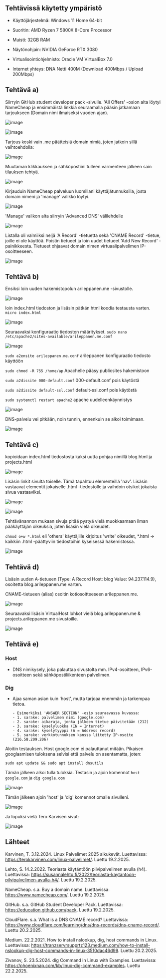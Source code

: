 ## Tehtävissä käytetty ympäristö

- Käyttöjärjestelmä: Windows 11 Home 64-bit
- Suoritin: AMD Ryzen 7 5800X 8-Core Processor
- Muisti: 32GB RAM
- Näytönohjain: NVIDIA GeForce RTX 3080
- Virtualisointiohjelmisto: Oracle VM VirtualBox 7.0

- Internet yhteys: DNA Netti 400M (Download 400Mbps / Upload 200Mbps)

## Tehtävä a)

Siirryin GitHub student developer pack -sivulle. 'All Offers' -osion alta löytyi NameCheap ja ensimmäistä linkkiä seuraamalla pääsin jatkamaan tarjoukseen (Domain nimi ilmaiseksi vuoden ajan).

![image](https://github.com/user-attachments/assets/72bfa5cd-120e-4681-817d-cdaa1d47c490)

![image](https://github.com/user-attachments/assets/e17bc479-bb93-44c9-8e6c-a04965e187f6)

Tarjous koski vain .me päätteisiä domain nimiä, joten jatkoin sillä vaihtoehdolla:

![image](https://github.com/user-attachments/assets/d9f103da-65d6-4866-88c8-2729fe96ecf9)

Muutaman klikkauksen ja sähköpostiini tulleen varmenteen jälkeen sain tilauksen tehtyä.

![image](https://github.com/user-attachments/assets/0287fd0e-c9dd-4778-9693-b183491c3e0e)

Kirjauduin NameCheap palveluun luomillani käyttäjätunnuksilla, josta domain nimeni ja 'manage' valikko löytyi.

![image](https://github.com/user-attachments/assets/81d00c6e-58a4-4240-8008-6c3290bcfe69)

'Manage' valikon alta siirryin 'Advanced DNS' välilehdelle

![image](https://github.com/user-attachments/assets/3863674b-d7f9-4e16-bc83-1b6da111eaed)

Listalla oli valmiiksi neljä 'A Record' -tietuetta sekä 'CNAME Record' -tietue, joille ei ole käyttöä. Poistin tietueet ja loin uudet tietueet 'Add New Record' -painikkeesta.
Tietueet ohjaavat domain nimen virtuaalipalvelimen IP-osoitteeseen.

![image](https://github.com/user-attachments/assets/699c92fe-d912-441f-a04b-3d410f8c620c)


## Tehtävä b)

Ensiksi loin uuden hakemistopolun arileppanen.me -sivustolle.

![image](https://github.com/user-attachments/assets/d9fa9f83-2c9c-4daa-a650-b51b3c2c57ed)

loin index.html tiedoston ja lisäsin pätkän html koodia testausta varten. `micro index.html`

![image](https://github.com/user-attachments/assets/14ce1efc-fcd8-401c-941a-d41df256a06f)

Seuraavaksi konfiguraatio tiedoston määritykset. `sudo nano /etc/apache2/sites-available/arileppanen.me.conf`

![image](https://github.com/user-attachments/assets/1379c552-6240-496a-8ddf-6709fa53f588)

`sudo a2ensite arileppanen.me.conf` arileppanen konfiguraatio tiedosto käyttöön

`sudo chmod -R 755 /home/ap` Apachelle pääsy publicsites hakemistoon

`sudo a2dissite 000-default.conf` 000-default.conf pois käytöstä

`sudo a2dissite default-ssl.conf` default-ssl.conf pois käytöstä

`sudo systemctl restart apache2` apache uudelleenkäynnistys

![image](https://github.com/user-attachments/assets/e3a4e55e-7d03-4615-beb3-059067b1568e)

DNS-palvelu vei pitkään, noin tunnin, ennenkuin se alkoi toimimaan.

![image](https://github.com/user-attachments/assets/d2d28db1-4de8-4b09-9627-883c9b79373d)

## Tehtävä c)

kopioidaan index.html tiedostosta kaksi uutta pohjaa nimillä blog.html ja projects.html

![image](https://github.com/user-attachments/assets/90769b5e-5c23-4309-8cd8-2d2b88b99af1)

Lisäsin linkit sivulta toiselle. Tämä tapahtuu elementeillä 'nav'. Lisäsin vastaavat elementit jokaiselle .html -tiedostolle ja vaihdoin otsikot jokaista sivua vastaaviksi.

![image](https://github.com/user-attachments/assets/4aeab35c-7f3c-4a1c-9f0b-af0c12a906c3)


![image](https://github.com/user-attachments/assets/771729d1-fb0b-4a17-8bbd-bae3219fabf2)

Tehtävänannon mukaan sivuja pitää pystyä vielä muokkaamaan ilman pääkäyttäjän oikeuksia, joten lisäsin vielä oikeudet.

`chmod o+w *.html` eli 'others' käyttäjille kirjoitus 'write' oikeudet, *.html -> kaikkiin .html -päättyviin tiedostoihin kyseisessä hakemistossa.

![image](https://github.com/user-attachments/assets/5efc9042-78a1-4aa7-b9ee-260454d7122e)

## Tehtävä d)

Lisäsin uuden A-tietueen (Type: A Record Host: blog Value: 94.237.114.9), osoitetta blog.arileppanen.me varten.

CNAME-tietueen (alias) osoitin kotiosoitteeseen arileppanen.me.

![image](https://github.com/user-attachments/assets/3f6031c8-ccce-4e99-a48f-359e024d2f1f)

Seuraavaksi lisäsin VirtualHost lohkot vielä blog.arileppanen.me & projects.arileppanen.me sivustoille. 

![image](https://github.com/user-attachments/assets/cf8e4c1a-a34c-40ee-b926-51e32ef9fda1)



## Tehtävä e)

### Host
- DNS nimikysely, joka palauttaa sivustolta mm. IPv4-osoitteen, IPv6-osoitteen sekä sähköpostiliikenteen palvelimen.

### Dig
- Ajaa saman asian kuin 'host', mutta tarjoaa enemmän ja tarkempaa tietoa.

      - Esimerkiksi 'ANSWER SECTION' -osio seuraavassa kuvassa:
      - 1. sarake: palvelimen nimi (google.com)
      - 2. sarake: aikaraja, jonka jälkeen tietue päivitetään (212)
      - 3. sarake: kyselyluokka (IN = Internet)
      - 4. sarake: kyselytyyppi (A = Address record)
      - 5. sarake: verkkotunnuksen kanssa liitetty IP-osoite (216.58.209.206)

Aloitin testauksen. Host google.com ei palauttanut mitään. Pikaisen googlaamisen tuloksena selvisi että palvelu on asentamatta, joten:

`sudo apt update && sudo apt install dnsutils`

Tämän jälkeen alkoi tulla tuloksia. Testasin ja ajoin komennot `host google.com` ja `dig google.com`

![image](https://github.com/user-attachments/assets/4e0b2bcc-faca-4c6c-b9f5-14d9eaba1e01)

Tämän jälkeen ajoin 'host' ja 'dig' komennot omalle sivulleni.

![image](https://github.com/user-attachments/assets/8083daec-8ac3-4707-a727-a02b5321ccd0)

Ja lopuksi vielä Tero Karvisen sivut:

![image](https://github.com/user-attachments/assets/b286cd0f-acae-4036-bcb0-5f04aca96f7d)




## Lähteet
Karvinen, T. 3.12.2024. Linux Palvelimet 2025 alkukevät. Luettavissa: https://terokarvinen.com/linux-palvelimet/. Luettu 19.2.2025.

Lehto, S. 14.2.2022. Teoriasta käytäntöön pilvipalvelimen avulla (h4). Luettavissa: https://susannalehto.fi/2022/teoriasta-kaytantoon-pilvipalvelimen-avulla-h4/. Luettu 19.2.2025.

NameCheap. s.a. Buy a domain name. Luettavissa: https://www.namecheap.com/. Luettu 19.2.2025.

GitHub. s.a. GitHub Student Developer Pack. Luettavissa: https://education.github.com/pack. Luettu 19.2.2025.

CloudFlare. s.a. What is a DNS CNAME record? Luettavissa: https://www.cloudflare.com/learning/dns/dns-records/dns-cname-record/. Luettu 20.2.2025.

Medium. 22.2.2021. How to install nslookup, dig, host commands in Linux. Luettavissa: https://tranzservrsupprtz123.medium.com/how-to-install-nslookup-dig-host-commands-in-linux-3510dac46d99. Luettu 20.2.2025.

Zivanov, S. 23.5.2024. dig Command in Linux with Examples. Luettavissa: https://phoenixnap.com/kb/linux-dig-command-examples. Luettu 22.2.2025.
